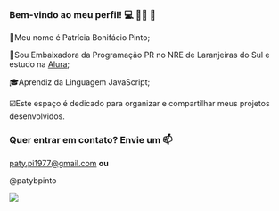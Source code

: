 ### Bem-vindo ao meu perfil! 💻 🙋‍♀️ 🤙

📌Meu nome é Patrícia Bonifácio Pinto;
 
📍Sou Embaixadora da Programação PR no NRE de Laranjeiras do Sul e estudo na [Alura](https://www.alura.com.br);
 
🎓Aprendiz da Linguagem JavaScript;
 
 ☑️Este espaço é dedicado para organizar e compartilhar meus projetos desenvolvidos.


### Quer entrar em contato? Envie um 📫

paty.pi1977@gmail.com **ou**

@patybpinto

![](https://media.tenor.com/-6m2vqRjKDEAAAAj/geek-girl.gif)


